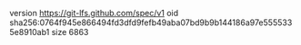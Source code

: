 version https://git-lfs.github.com/spec/v1
oid sha256:0764f945e866494fd3dfd9fefb49aba07bd9b9b144186a97e5555335e8910ab1
size 6863
